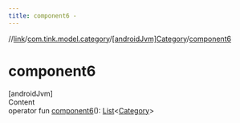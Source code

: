 ```yaml
---
title: component6 -
---
```

//[link](../../index.md)/[com.tink.model.category](../index.md)/[[androidJvm]Category](index.md)/[component6](component6.md)



# component6  
[androidJvm]  
Content  
operator fun [component6](component6.md)(): [List](https://kotlinlang.org/api/latest/jvm/stdlib/kotlin.collections/-list/index.html)<[Category](index.md)>  



